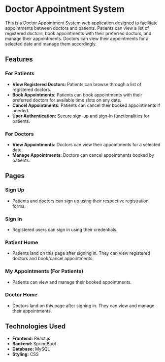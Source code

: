 # Doctor Appointment System

This is a Doctor Appointment System web application designed to facilitate appointments between doctors and patients. Patients can view a list of registered doctors, book appointments with their preferred doctors, and manage their appointments. Doctors can view their appointments for a selected date and manage them accordingly.

## Features

### For Patients
- **View Registered Doctors:** Patients can browse through a list of registered doctors.
- **Book Appointments:** Patients can book appointments with their preferred doctors for available time slots on any date.
- **Cancel Appointments:** Patients can cancel their booked appointments if needed.
- **User Authentication:** Secure sign-up and sign-in functionalities for patients.

### For Doctors
- **View Appointments:** Doctors can view their appointments for a selected date.
- **Manage Appointments:** Doctors can cancel appointments booked by patients.

## Pages

### Sign Up
- Patients and doctors can sign up using their respective registration forms.

### Sign In
- Registered users can sign in using their credentials.

### Patient Home
- Patients land on this page after signing in. They can view registered doctors and book/cancel appointments.

### My Appointments (For Patients)
- Patients can view and manage their booked appointments.

### Doctor Home
- Doctors land on this page after signing in. They can view and manage their appointments.

## Technologies Used

- **Frontend:** React.js
- **Backend:** SpringBoot
- **Database:** MySQL
- **Styling:** CSS

